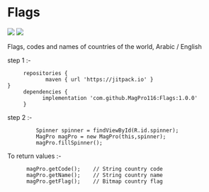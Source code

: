 # Flags

<img src="app/src/main/res/drawable/en.gif">
<img src="app/src/main/res/drawable/ar.gif">


Flags, codes and names of countries of the world, Arabic / English

step 1 :-

         repositories {
                maven { url 'https://jitpack.io' }
	}
         dependencies { 
               implementation 'com.github.MagPro116:Flags:1.0.0'
         }
           
step 2 :-

             Spinner spinner = findViewById(R.id.spinner);
             MagPro magPro = new MagPro(this,spinner);
             magPro.fillSpinner();
             
       

To return values :-

          magPro.getCode();    // String country code
          magPro.getName();    // String country name
          magPro.getFlag();    // Bitmap country flag
